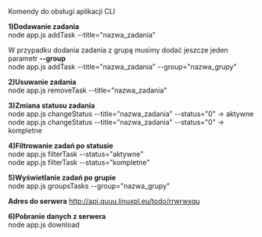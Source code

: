 Komendy do obsługi aplikacji CLI

<strong>1)Dodawanie zadania</strong><br />
node app.js addTask --title="nazwa_zadania"

W przypadku dodania zadania z grupą musimy dodać jeszcze jeden parametr <strong>--group</strong><br />
node app.js addTask --title="nazwa_zadania" --group="nazwa_grupy"

<strong>2)Usuwanie zadania</strong><br />
node app.js removeTask --title="nazwa_zadania"

<strong>3)Zmiana statusu zadania</strong><br />
node app.js changeStatus --title="nazwa_zadania" --status="0" -> aktywne<br />
node app.js changeStatus --title="nazwa_zadania" --status="0" -> kompletne

<strong>4)Filtrowanie zadań po statusie</strong><br />
node app.js filterTask --status="aktywne"<br />
node app.js filterTask --status="kompletne"

<strong>5)Wyświetlanie zadań po grupie</strong><br />
node app.js groupsTasks --group="nazwa_grupy"

<strong>Adres do serwera</strong>
http://api.quuu.linuxpl.eu/todo/rrwrwxqu

<strong>6)Pobranie danych z serwera</strong><br />
node app.js download
